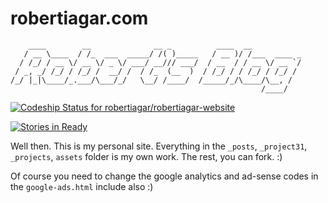 robertiagar.com
===================

```
    ____        __              __ _          ____  __           
   / __ \____  / /_  ___  _____/ /( )_____   / __ )/ /___  ____ _
  / /_/ / __ \/ __ \/ _ \/ ___/ __/// ___/  / __  / / __ \/ __ `/
 / _, _/ /_/ / /_/ /  __/ /  / /_  (__  )  / /_/ / / /_/ / /_/ / 
/_/ |_|\____/_.___/\___/_/   \__/ /____/  /_____/_/\____/\__, /  
                                                        /____/   
```   

[ ![Codeship Status for robertiagar/robertiagar-website](https://www.codeship.io/projects/854cb4a0-efe6-0131-8758-3ec175d8e376/status)](https://www.codeship.io/projects/27110)

[![Stories in Ready](https://badge.waffle.io/robertiagar/robertiagar.com.svg?label=ready&title=Ready)](http://waffle.io/robertiagar/robertiagar.com)

Well then. This is my personal site. Everything in the `_posts`, `_project31`, `_projects`, `assets` folder is my own work. The rest, you can fork. :)

Of course you need to change the google analytics and ad-sense codes in the `google-ads.html` include also :)

